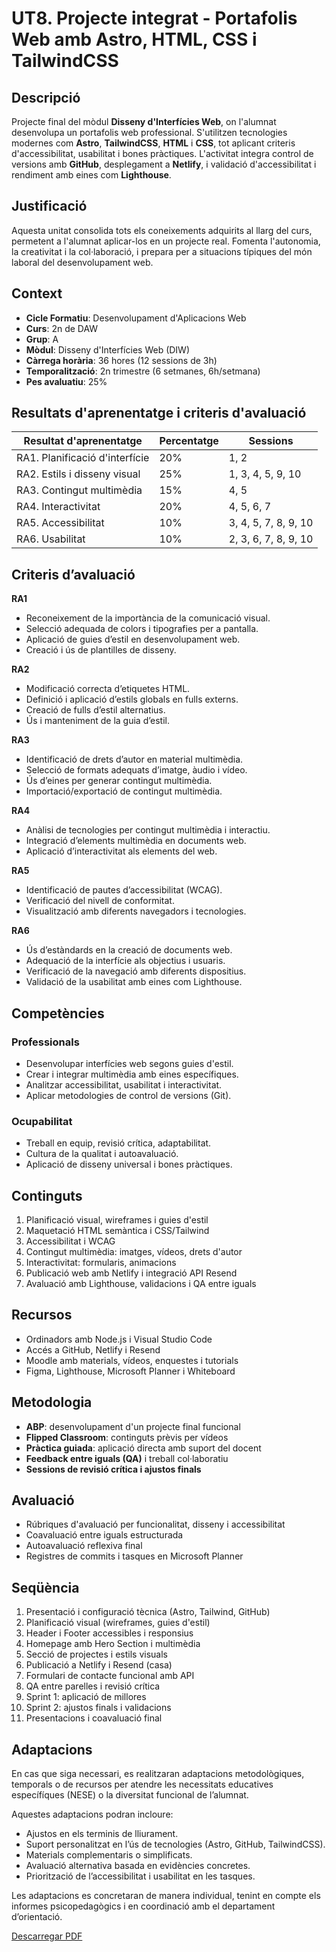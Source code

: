 # UT8. Projecte integrat - Portafolis Web amb Astro, HTML, CSS i TailwindCSS

## Descripció

Projecte final del mòdul **Disseny d'Interfícies Web**, on l'alumnat desenvolupa un portafolis web professional. S'utilitzen tecnologies modernes com **Astro**, **TailwindCSS**, **HTML** i **CSS**, tot aplicant criteris d'accessibilitat, usabilitat i bones pràctiques. L'activitat integra control de versions amb **GitHub**, desplegament a **Netlify**, i validació d'accessibilitat i rendiment amb eines com **Lighthouse**.

## Justificació

Aquesta unitat consolida tots els coneixements adquirits al llarg del curs, permetent a l'alumnat aplicar-los en un projecte real. Fomenta l'autonomia, la creativitat i la col·laboració, i prepara per a situacions típiques del món laboral del desenvolupament web.

## Context

* **Cicle Formatiu**: Desenvolupament d'Aplicacions Web
* **Curs**: 2n de DAW
* **Grup**: A
* **Mòdul**: Disseny d'Interfícies Web (DIW)
* **Càrrega horària**: 36 hores (12 sessions de 3h)
* **Temporalització**: 2n trimestre (6 setmanes, 6h/setmana)
* **Pes avaluatiu**: 25%

## Resultats d'aprenentatge i criteris d'avaluació

| Resultat d'aprenentatge        | Percentatge | Sessions             |
| ------------------------------ | ----------- | -------------------- |
| RA1. Planificació d'interfície | 20%         | 1, 2                 |
| RA2. Estils i disseny visual   | 25%         | 1, 3, 4, 5, 9, 10    |
| RA3. Contingut multimèdia      | 15%         | 4, 5                 |
| RA4. Interactivitat            | 20%         | 4, 5, 6, 7           |
| RA5. Accessibilitat            | 10%         | 3, 4, 5, 7, 8, 9, 10 |
| RA6. Usabilitat                | 10%         | 2, 3, 6, 7, 8, 9, 10 |

## Criteris d’avaluació

**RA1**

* Reconeixement de la importància de la comunicació visual.
* Selecció adequada de colors i tipografies per a pantalla.
* Aplicació de guies d’estil en desenvolupament web.
* Creació i ús de plantilles de disseny.

**RA2**

* Modificació correcta d’etiquetes HTML.
* Definició i aplicació d’estils globals en fulls externs.
* Creació de fulls d’estil alternatius.
* Ús i manteniment de la guia d’estil.

**RA3**

* Identificació de drets d’autor en material multimèdia.
* Selecció de formats adequats d’imatge, àudio i vídeo.
* Ús d’eines per generar contingut multimèdia.
* Importació/exportació de contingut multimèdia.

**RA4**

* Anàlisi de tecnologies per contingut multimèdia i interactiu.
* Integració d’elements multimèdia en documents web.
* Aplicació d’interactivitat als elements del web.

**RA5**

* Identificació de pautes d’accessibilitat (WCAG).
* Verificació del nivell de conformitat.
* Visualització amb diferents navegadors i tecnologies.

**RA6**

* Ús d’estàndards en la creació de documents web.
* Adequació de la interfície als objectius i usuaris.
* Verificació de la navegació amb diferents dispositius.
* Validació de la usabilitat amb eines com Lighthouse.

## Competències

### Professionals

* Desenvolupar interfícies web segons guies d'estil.
* Crear i integrar multimèdia amb eines específiques.
* Analitzar accessibilitat, usabilitat i interactivitat.
* Aplicar metodologies de control de versions (Git).

### Ocupabilitat

* Treball en equip, revisió crítica, adaptabilitat.
* Cultura de la qualitat i autoavaluació.
* Aplicació de disseny universal i bones pràctiques.

## Continguts

1. Planificació visual, wireframes i guies d'estil
2. Maquetació HTML semàntica i CSS/Tailwind
3. Accessibilitat i WCAG
4. Contingut multimèdia: imatges, vídeos, drets d'autor
5. Interactivitat: formularis, animacions
6. Publicació web amb Netlify i integració API Resend
7. Avaluació amb Lighthouse, validacions i QA entre iguals

## Recursos

* Ordinadors amb Node.js i Visual Studio Code
* Accés a GitHub, Netlify i Resend
* Moodle amb materials, vídeos, enquestes i tutorials
* Figma, Lighthouse, Microsoft Planner i Whiteboard

## Metodologia

* **ABP**: desenvolupament d'un projecte final funcional
* **Flipped Classroom**: continguts prèvis per vídeos
* **Pràctica guiada**: aplicació directa amb suport del docent
* **Feedback entre iguals (QA)** i treball col·laboratiu
* **Sessions de revisió crítica i ajustos finals**

## Avaluació

* Rúbriques d'avaluació per funcionalitat, disseny i accessibilitat
* Coavaluació entre iguals estructurada
* Autoavaluació reflexiva final
* Registres de commits i tasques en Microsoft Planner

## Seqüència

1. Presentació i configuració tècnica (Astro, Tailwind, GitHub)
2. Planificació visual (wireframes, guies d'estil)
3. Header i Footer accessibles i responsius
4. Homepage amb Hero Section i multimèdia
5. Secció de projectes i estils visuals
6. Publicació a Netlify i Resend (casa)
7. Formulari de contacte funcional amb API
8. QA entre parelles i revisió crítica
9. Sprint 1: aplicació de millores
10. Sprint 2: ajustos finals i validacions
11. Presentacions i coavaluació final

## Adaptacions

En cas que siga necessari, es realitzaran adaptacions metodològiques, temporals o de recursos per atendre les necessitats educatives específíques (NESE) o la diversitat funcional de l’alumnat.

Aquestes adaptacions podran incloure:

* Ajustos en els terminis de lliurament.
* Suport personalitzat en l’ús de tecnologies (Astro, GitHub, TailwindCSS).
* Materials complementaris o simplificats.
* Avaluació alternativa basada en evidències concretes.
* Priorització de l’accessibilitat i usabilitat en les tasques.

Les adaptacions es concretaran de manera individual, tenint en compte els informes psicopedagògics i en coordinació amb el departament d’orientació.


[Descarregar PDF](/assets/ut8.pdf)